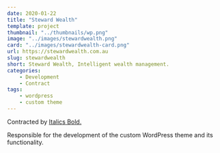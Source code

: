```yaml
---
date: 2020-01-22
title: "Steward Wealth"
template: project
thumbnail: "../thumbnails/wp.png"
image: "../images/stewardwealth.png"
card: "../images/stewardwealth-card.png"
url: https://stewardwealth.com.au
slug: stewardwealth
short: Steward Wealth, Intelligent wealth management.
categories:
    - Development
    - Contract
tags:
    - wordpress
    - custom theme
---
```


Contracted by <a href="https://italicsbold.com.au" class="l-s" target="_blank" rel="noopener noreferrer">Italics Bold.</a>

Responsible for the development of the custom WordPress theme and its functionality.